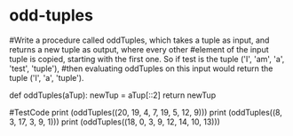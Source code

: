 # odd-tuples
#Write a procedure called oddTuples, which takes a tuple as input, and returns a new tuple as output, where every other
#element of the input tuple is copied, starting with the first one. So if test is the tuple ('I', 'am', 'a', 'test', 'tuple'),
#then evaluating oddTuples on this input would return the tuple ('I', 'a', 'tuple').

def oddTuples(aTup):
    newTup = aTup[::2]
    return newTup

#TestCode
print (oddTuples((20, 19, 4, 7, 19, 5, 12, 9)))
print (oddTuples((8, 3, 17, 3, 9, 1)))
print (oddTuples((18, 0, 3, 9, 12, 14, 10, 13)))
